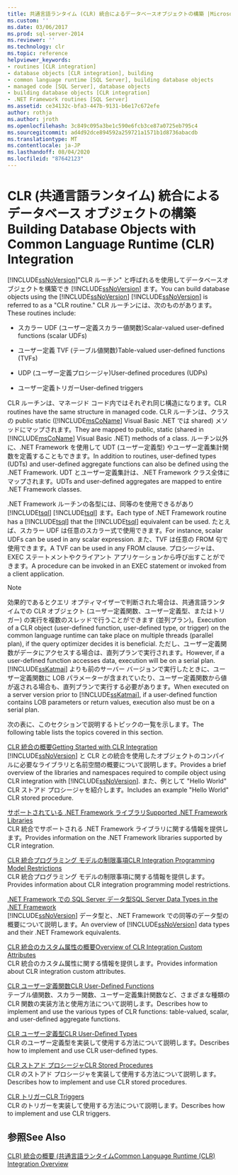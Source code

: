 ```yaml
---
title: 共通言語ランタイム (CLR) 統合によるデータベースオブジェクトの構築 |Microsoft Docs
ms.custom: ''
ms.date: 03/06/2017
ms.prod: sql-server-2014
ms.reviewer: ''
ms.technology: clr
ms.topic: reference
helpviewer_keywords:
- routines [CLR integration]
- database objects [CLR integration], building
- common language runtime [SQL Server], building database objects
- managed code [SQL Server], database objects
- building database objects [CLR integration]
- .NET Framework routines [SQL Server]
ms.assetid: ce34132c-bfa3-447b-9131-b6e17c672efe
author: rothja
ms.author: jroth
ms.openlocfilehash: 3c849c095a3be1c590e6fcb3ce87a0725eb795c4
ms.sourcegitcommit: ad4d92dce894592a259721a1571b1d8736abacdb
ms.translationtype: MT
ms.contentlocale: ja-JP
ms.lasthandoff: 08/04/2020
ms.locfileid: "87642123"
---
```

# <a name="building-database-objects-with-common-language-runtime-clr-integration"></a><span data-ttu-id="42212-102">CLR (共通言語ランタイム) 統合によるデータベース オブジェクトの構築</span><span class="sxs-lookup"><span data-stu-id="42212-102">Building Database Objects with Common Language Runtime (CLR) Integration</span></span>
  <span data-ttu-id="42212-103">[!INCLUDE[ssNoVersion](../../../includes/msconame-md.md)]"CLR ルーチン" と呼ばれるを使用してデータベースオブジェクトを構築でき [!INCLUDE[ssNoVersion](../../../includes/ssnoversion-md.md)] ます。</span><span class="sxs-lookup"><span data-stu-id="42212-103">You can build database objects using the [!INCLUDE[ssNoVersion](../../../includes/msconame-md.md)] [!INCLUDE[ssNoVersion](../../../includes/ssnoversion-md.md)] is referred to as a "CLR routine."</span></span> <span data-ttu-id="42212-104">CLR ルーチンには、次のものがあります。</span><span class="sxs-lookup"><span data-stu-id="42212-104">These routines include:</span></span>  
  
-   <span data-ttu-id="42212-105">スカラー UDF (ユーザー定義スカラー値関数)</span><span class="sxs-lookup"><span data-stu-id="42212-105">Scalar-valued user-defined functions (scalar UDFs)</span></span>  
  
-   <span data-ttu-id="42212-106">ユーザー定義 TVF (テーブル値関数)</span><span class="sxs-lookup"><span data-stu-id="42212-106">Table-valued user-defined functions (TVFs)</span></span>  
  
-   <span data-ttu-id="42212-107">UDP (ユーザー定義プロシージャ)</span><span class="sxs-lookup"><span data-stu-id="42212-107">User-defined procedures (UDPs)</span></span>  
  
-   <span data-ttu-id="42212-108">ユーザー定義トリガー</span><span class="sxs-lookup"><span data-stu-id="42212-108">User-defined triggers</span></span>  
  
 <span data-ttu-id="42212-109">CLR ルーチンは、マネージド コード内ではそれぞれ同じ構造になります。</span><span class="sxs-lookup"><span data-stu-id="42212-109">CLR routines have the same structure in managed code.</span></span> <span data-ttu-id="42212-110">CLR ルーチンは、クラスの public static ([!INCLUDE[msCoName](../../../includes/msconame-md.md)] Visual Basic .NET では shared) メソッドにマップされます。</span><span class="sxs-lookup"><span data-stu-id="42212-110">They are mapped to public, static (shared in [!INCLUDE[msCoName](../../../includes/msconame-md.md)] Visual Basic .NET) methods of a class.</span></span> <span data-ttu-id="42212-111">ルーチン以外に、.NET Framework を使用して UDT (ユーザー定義型) やユーザー定義集計関数を定義することもできます。</span><span class="sxs-lookup"><span data-stu-id="42212-111">In addition to routines, user-defined types (UDTs) and user-defined aggregate functions can also be defined using the .NET Framework.</span></span> <span data-ttu-id="42212-112">UDT とユーザー定義集計は、.NET Framework クラス全体にマップされます。</span><span class="sxs-lookup"><span data-stu-id="42212-112">UDTs and user-defined aggregates are mapped to entire .NET Framework classes.</span></span>  
  
 <span data-ttu-id="42212-113">.NET Framework ルーチンの各型には、同等のを使用できるがあり [!INCLUDE[tsql](../../../includes/ssnoversion-md.md)] [!INCLUDE[tsql](../../../includes/tsql-md.md)] ます。</span><span class="sxs-lookup"><span data-stu-id="42212-113">Each type of .NET Framework routine has a [!INCLUDE[tsql](../../../includes/ssnoversion-md.md)] that the [!INCLUDE[tsql](../../../includes/tsql-md.md)] equivalent can be used.</span></span> <span data-ttu-id="42212-114">たとえば、スカラー UDF は任意のスカラー式で使用できます。</span><span class="sxs-lookup"><span data-stu-id="42212-114">For instance, scalar UDFs can be used in any scalar expression.</span></span> <span data-ttu-id="42212-115">また、TVF は任意の FROM 句で使用できます。</span><span class="sxs-lookup"><span data-stu-id="42212-115">A TVF can be used in any FROM clause.</span></span> <span data-ttu-id="42212-116">プロシージャは、EXEC ステートメントやクライアント アプリケーションから呼び出すことができます。</span><span class="sxs-lookup"><span data-stu-id="42212-116">A procedure can be invoked in an EXEC statement or invoked from a client application.</span></span>  
  
> [!NOTE]  
>  <span data-ttu-id="42212-117">効果的であるとクエリ オプティマイザーで判断された場合は、共通言語ランタイムでの CLR オブジェクト (ユーザー定義関数、ユーザー定義型、またはトリガー) の実行を複数のスレッドで行うことができます (並列プラン)。</span><span class="sxs-lookup"><span data-stu-id="42212-117">Execution of a CLR object (user-defined function, user-defined type, or trigger) on the common language runtime can take place on multiple threads (parallel plan), if the query optimizer decides it is beneficial.</span></span> <span data-ttu-id="42212-118">ただし、ユーザー定義関数がデータにアクセスする場合は、直列プランで実行されます。</span><span class="sxs-lookup"><span data-stu-id="42212-118">However, if a user-defined function accesses data, execution will be  on a serial plan.</span></span> <span data-ttu-id="42212-119">[!INCLUDE[ssKatmai](../../../includes/sskatmai-md.md)] よりも前のサーバー バージョンで実行したときに、ユーザー定義関数に LOB パラメーターが含まれていたり、ユーザー定義関数から値が返される場合も、直列プランで実行する必要があります。</span><span class="sxs-lookup"><span data-stu-id="42212-119">When executed on a server version prior to [!INCLUDE[ssKatmai](../../../includes/sskatmai-md.md)], if a user-defined function contains LOB parameters or return values, execution also must be on a serial plan.</span></span>  
  
 <span data-ttu-id="42212-120">次の表に、このセクションで説明するトピックの一覧を示します。</span><span class="sxs-lookup"><span data-stu-id="42212-120">The following table lists the topics covered in this section.</span></span>  
  
 [<span data-ttu-id="42212-121">CLR 統合の概要</span><span class="sxs-lookup"><span data-stu-id="42212-121">Getting Started with CLR Integration</span></span>](getting-started-with-clr-integration.md)  
 <span data-ttu-id="42212-122">[!INCLUDE[ssNoVersion](../../../includes/ssnoversion-md.md)] と CLR との統合を使用したオブジェクトのコンパイルに必要なライブラリと名前空間の概要について説明します。</span><span class="sxs-lookup"><span data-stu-id="42212-122">Provides a brief overview of the libraries and namespaces required to compile object using CLR integration with [!INCLUDE[ssNoVersion](../../../includes/ssnoversion-md.md)].</span></span> <span data-ttu-id="42212-123">また、例として "Hello World" CLR ストアド プロシージャを紹介します。</span><span class="sxs-lookup"><span data-stu-id="42212-123">Includes an example "Hello World" CLR stored procedure.</span></span>  
  
 [<span data-ttu-id="42212-124">サポートされている .NET Framework ライブラリ</span><span class="sxs-lookup"><span data-stu-id="42212-124">Supported .NET Framework Libraries</span></span>](supported-net-framework-libraries.md)  
 <span data-ttu-id="42212-125">CLR 統合でサポートされる .NET Framework ライブラリに関する情報を提供します。</span><span class="sxs-lookup"><span data-stu-id="42212-125">Provides information on the .NET Framework libraries supported by CLR integration.</span></span>  
  
 [<span data-ttu-id="42212-126">CLR 統合プログラミング モデルの制限事項</span><span class="sxs-lookup"><span data-stu-id="42212-126">CLR Integration Programming Model Restrictions</span></span>](clr-integration-programming-model-restrictions.md)  
 <span data-ttu-id="42212-127">CLR 統合プログラミング モデルの制限事項に関する情報を提供します。</span><span class="sxs-lookup"><span data-stu-id="42212-127">Provides information about CLR integration programming model restrictions.</span></span>  
  
 [<span data-ttu-id="42212-128">.NET Framework での SQL Server データ型</span><span class="sxs-lookup"><span data-stu-id="42212-128">SQL Server Data Types in the .NET Framework</span></span>](../../clr-integration-database-objects-types-net-framework/sql-server-data-types-in-the-net-framework.md)  
 <span data-ttu-id="42212-129">[!INCLUDE[ssNoVersion](../../../includes/ssnoversion-md.md)] データ型と、.NET Framework での同等のデータ型の概要について説明します。</span><span class="sxs-lookup"><span data-stu-id="42212-129">An overview of [!INCLUDE[ssNoVersion](../../../includes/ssnoversion-md.md)] data types and their .NET Framework equivalents.</span></span>  
  
 [<span data-ttu-id="42212-130">CLR 統合のカスタム属性の概要</span><span class="sxs-lookup"><span data-stu-id="42212-130">Overview of CLR Integration Custom Attributes</span></span>](../../../database-engine/dev-guide/overview-of-clr-integration-custom-attributes.md)  
 <span data-ttu-id="42212-131">CLR 統合のカスタム属性に関する情報を提供します。</span><span class="sxs-lookup"><span data-stu-id="42212-131">Provides information about CLR integration custom attributes.</span></span>  
  
 [<span data-ttu-id="42212-132">CLR ユーザー定義関数</span><span class="sxs-lookup"><span data-stu-id="42212-132">CLR User-Defined Functions</span></span>](../../clr-integration-database-objects-user-defined-functions/clr-user-defined-functions.md)  
 <span data-ttu-id="42212-133">テーブル値関数、スカラー関数、ユーザー定義集計関数など、さまざまな種類の CLR 関数の実装方法と使用方法について説明します。</span><span class="sxs-lookup"><span data-stu-id="42212-133">Describes how to implement and use the various types of CLR functions: table-valued, scalar, and user-defined aggregate functions.</span></span>  
  
 [<span data-ttu-id="42212-134">CLR ユーザー定義型</span><span class="sxs-lookup"><span data-stu-id="42212-134">CLR User-Defined Types</span></span>](../../clr-integration-database-objects-user-defined-types/clr-user-defined-types.md)  
 <span data-ttu-id="42212-135">CLR のユーザー定義型を実装して使用する方法について説明します。</span><span class="sxs-lookup"><span data-stu-id="42212-135">Describes how to implement and use CLR user-defined types.</span></span>  
  
 [<span data-ttu-id="42212-136">CLR ストアド プロシージャ</span><span class="sxs-lookup"><span data-stu-id="42212-136">CLR Stored Procedures</span></span>](../../../database-engine/dev-guide/clr-stored-procedures.md)  
 <span data-ttu-id="42212-137">CLR のストアド プロシージャを実装して使用する方法について説明します。</span><span class="sxs-lookup"><span data-stu-id="42212-137">Describes how to implement and use CLR stored procedures.</span></span>  
  
 [<span data-ttu-id="42212-138">CLR トリガー</span><span class="sxs-lookup"><span data-stu-id="42212-138">CLR Triggers</span></span>](../../../database-engine/dev-guide/clr-triggers.md)  
 <span data-ttu-id="42212-139">CLR のトリガーを実装して使用する方法について説明します。</span><span class="sxs-lookup"><span data-stu-id="42212-139">Describes how to implement and use CLR triggers.</span></span>  
  
## <a name="see-also"></a><span data-ttu-id="42212-140">参照</span><span class="sxs-lookup"><span data-stu-id="42212-140">See Also</span></span>  
 [<span data-ttu-id="42212-141">CLR&#41; 統合の概要 &#40;共通言語ランタイム</span><span class="sxs-lookup"><span data-stu-id="42212-141">Common Language Runtime &#40;CLR&#41; Integration Overview</span></span>](../common-language-runtime-integration-overview.md)  
  
  

